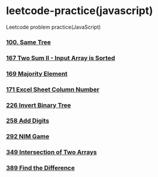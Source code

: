 # leetcode-practice(javascript)

Leetcode problem practice(JavaScript)

### <a href="https://github.com/heegupark/leetcode-practice/blob/main/100-same-tree.js">100. Same Tree</a>

### <a href="https://github.com/heegupark/leetcode-practice/blob/main/167-two-sum-II-input-array-is-sorted.js">167 Two Sum II - Input Array is Sorted</a>

### <a href="https://github.com/heegupark/leetcode-practice/blob/main/169-majority-element">169 Majority Element</a>

### <a href="https://github.com/heegupark/leetcode-practice/blob/main/171-excel-sheet-column-number">171 Excel Sheet Column Number</a>

### <a href="https://github.com/heegupark/leetcode-practice/blob/main/226-invert-binary-tree">226 Invert Binary Tree</a>

### <a href="https://github.com/heegupark/leetcode-practice/blob/main/258-add-digits">258 Add Digits</a>

### <a href="https://github.com/heegupark/leetcode-practice/blob/main/292-nim-game">292 NIM Game</a>

### <a href="https://github.com/heegupark/leetcode-practice/blob/main/349-intersection-of-two-arrays">349 Intersection of Two Arrays</a>

### <a href="https://github.com/heegupark/leetcode-practice/blob/main/389-find-the-difference">389 Find the Difference</a>
